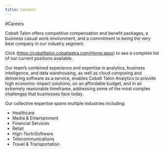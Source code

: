```yaml
---
title: Careers
---
```

#Careers

Cobalt Talon offers competitive compensation and benefit packages, a business casual work environment, and a commitment to being the very best company in our industry segment.

Click (https://cobalttalon.cobaltastra.com/Home.aspx) to see a complete list of our current positions available.

Our team’s combined experience and expertise in analytics, business intelligence, and data warehousing, as well as cloud computing and delivering software as a service, enables Cobalt Talon Analytics to provide high economic-impact solutions, on an affordable budget, and in an extremely reasonable timeframe, addressing some of the most complex challenges that businesses face today.

Our collective expertise spans multiple industries including:
* Healthcare
* Media & Entertainment
* Financial Services
* Retail
* High-Tech/Software
* Telecommunications
* Travel & Transportation